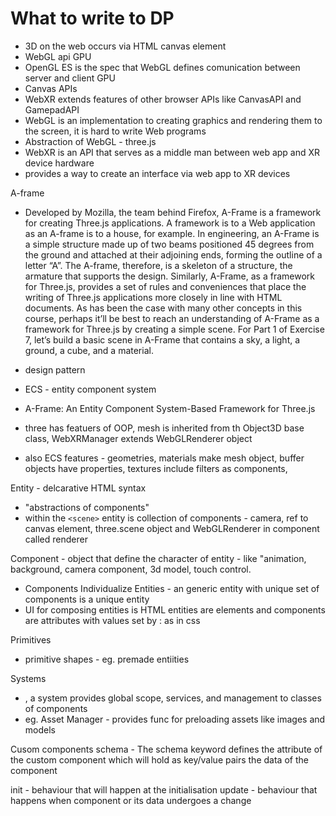 # What to write to DP

- 3D on the web occurs via HTML canvas element
- WebGL api GPU
- OpenGL ES is the spec that WebGL defines comunication between server and client GPU
- Canvas APIs
- WebXR extends features of other browser APIs like CanvasAPI and GamepadAPI
- WebGL is an implementation to creating graphics and rendering them to the screen, it is hard to write Web programs
- Abstraction of WebGL - three.js
- WebXR is an API that serves as a middle man between web app and XR device hardware
- provides a way to create an interface via web app to XR devices

A-frame

- Developed by Mozilla, the team behind Firefox, A-Frame is a framework
  for creating Three.js applications. A framework is to a Web application
  as an A-frame is to a house, for example. In engineering, an A-Frame is a
  simple structure made up of two beams positioned 45 degrees from the
  ground and attached at their adjoining ends, forming the outline of a letter
  “A”. The A-frame, therefore, is a skeleton of a structure, the armature that
  supports the design. Similarly, A-Frame, as a framework for Three.js, provides a set of
  rules and conveniences that place the writing of Three.js applications
  more closely in line with HTML documents. As has been the case with
  many other concepts in this course, perhaps it’ll be best to reach an
  understanding of A-Frame as a framework for Three.js by creating a simple
  scene. For Part 1 of Exercise 7, let’s build a basic scene in A-Frame that
  contains a sky, a light, a ground, a cube, and a material.

- design pattern
- ECS - entity component system
- A-Frame: An Entity Component System-Based Framework for Three.js
- three has featuers of OOP, mesh is inherited from th Object3D base class, WebXRManager extends WebGLRenderer object
- also ECS features - geometries, materials make mesh object, buffer objects have properties, textures include filters as components,

Entity - delcarative HTML syntax

- "abstractions of components"
- within the `<scene>` entity is collection of components - camera, ref to canvas element, three.scene object and WebGLRenderer in component called renderer

Component - object that define the character of entity - like "animation, background, camera component, 3d model, touch control.

- Components Individualize Entities - an generic entity with unique set of components is a unique entity
- UI for composing entities is HTML entities are elements and components are attributes with values set by : as in css

Primitives

- primitive shapes - eg. premade entiities

Systems

- , a system provides global scope, services, and management to
  classes of components
- eg. Asset Manager - provides func for preloading assets like images and models

Cusom components
schema - The schema keyword defines the attribute of
the custom component which will hold as key/value pairs the data of the
component

init - behaviour that will happen at the initialisation
update - behaviour that happens when component or its data undergoes a change
